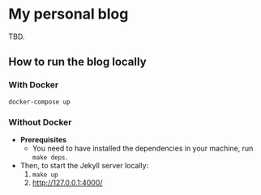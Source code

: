 # My personal blog
TBD.


## How to run the blog locally

### With Docker
`docker-compose up`

### Without Docker
* **Prerequisites** 
    * You need to have installed the dependencies in your machine, run `make deps`.
* Then, to start the Jekyll server locally:
    1. `make up`
    2. http://127.0.0.1:4000/
